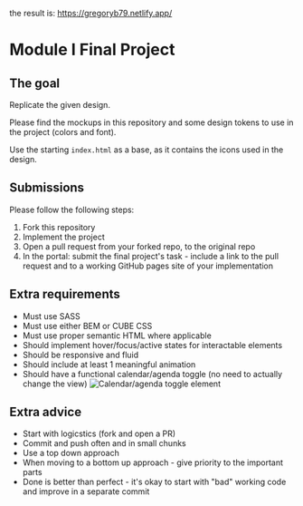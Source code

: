 the result is:
https://gregoryb79.netlify.app/

# Module I Final Project

## The goal
Replicate the given design.

Please find the mockups in this repository and some design tokens to use in the project (colors and font).

Use the starting `index.html` as a base, as it contains the icons used in the design.

## Submissions
Please follow the following steps:
1. Fork this repository
2. Implement the project
3. Open a pull request from your forked repo, to the original repo
4. In the portal: submit the final project's task - include a link to the pull request and to a working GitHub pages site of your implementation

## Extra requirements
* Must use SASS
* Must use either BEM or CUBE CSS
* Must use proper semantic HTML where applicable
* Should implement hover/focus/active states for interactable elements
* Should be responsive and fluid
* Should include at least 1 meaningful animation
* Should have a functional calendar/agenda toggle (no need to actually change the view)
![Calendar/agenda toggle element](toggle.png)

## Extra advice
* Start with logicstics (fork and open a PR)
* Commit and push often and in small chunks
* Use a top down approach
* When moving to a bottom up approach - give priority to the important parts
* Done is better than perfect - it's okay to start with "bad" working code and improve in a separate commit
